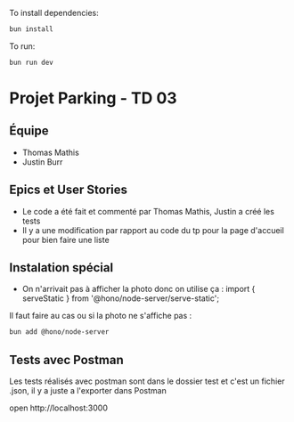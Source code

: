 To install dependencies:
```sh
bun install
```

To run:
```sh
bun run dev
```

# Projet Parking - TD 03

## Équipe
- Thomas Mathis
- Justin Burr

## Epics et User Stories
- Le code a été fait et commenté par Thomas Mathis, Justin a créé les tests
- Il y a une modification par rapport au code du tp pour la page d'accueil pour bien faire une liste 

## Instalation spécial 
- On n'arrivait pas à afficher la photo donc on utilise ça : import { serveStatic } from '@hono/node-server/serve-static'; 

Il faut faire au cas ou si la photo ne s'affiche pas :
```sh
bun add @hono/node-server
 ```
## Tests avec Postman
Les tests réalisés avec postman sont dans le dossier test et c'est un fichier .json, il y a juste a l'exporter dans Postman

open http://localhost:3000
